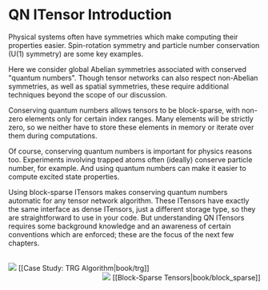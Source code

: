 # QN ITensor Introduction

Physical systems often have symmetries which make computing their properties easier.
Spin-rotation symmetry and particle number conservation (U(1) symmetry) are some key examples.

Here we consider global Abelian symmetries
associated with conserved "quantum numbers". 
Though tensor networks can also respect non-Abelian symmetries, as well
as spatial symmetries, these require additional techniques beyond the scope of our discussion.

Conserving quantum numbers allows tensors to be
block-sparse, with non-zero elements only for certain index ranges.
Many elements will be strictly zero, so we neither have to store these elements in memory or 
iterate over them during computations.

Of course, conserving quantum numbers is important for physics reasons too.
Experiments involving trapped atoms often (ideally) conserve particle number, for example.
And using quantum numbers can make it easier to compute excited state properties.

Using block-sparse ITensors makes conserving quantum numbers automatic
for any tensor network algorithm. These ITensors have exactly the same interface as 
dense ITensors, just a different storage type, so they are straightforward to use in your code. 
But understanding QN ITensors requires some 
background knowledge and an awareness of certain conventions which are enforced;
these are the focus of the next few chapters.

<br/>
<span style="float:left;"><img src="docs/VERSION/arrowleft.png" class="icon">
[[Case Study: TRG Algorithm|book/trg]]
</span>
<span style="float:right;"><img src="docs/VERSION/arrowright.png" class="icon">
[[Block-Sparse Tensors|book/block_sparse]]
</span>
<br/>
